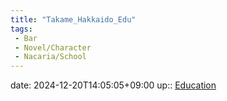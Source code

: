 ```yaml
---
title: "Takame_Hakkaido_Edu"
tags:
 - Bar
 - Novel/Character
 - Nacaria/School
---
```


date: 2024-12-20T14:05:05+09:00
up:: [Education](Novel/Topics/Education.md)


